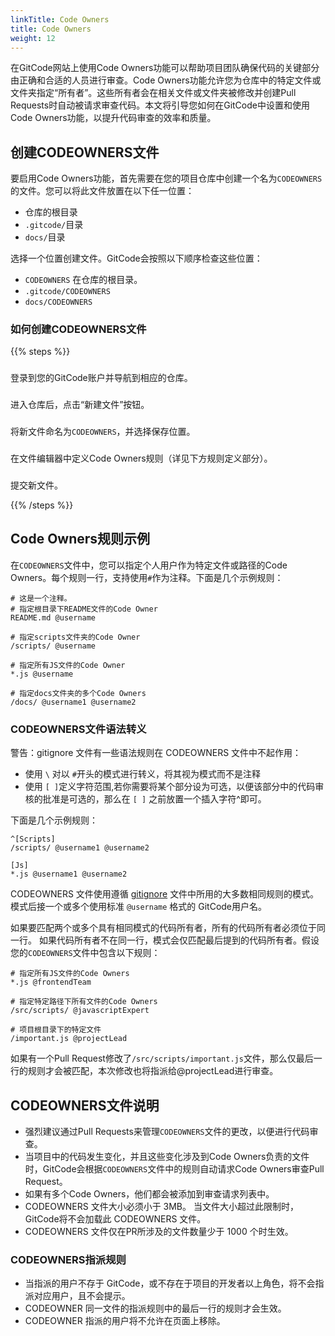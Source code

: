 ```yaml
---
linkTitle: Code Owners
title: Code Owners
weight: 12
---
```


在GitCode网站上使用Code Owners功能可以帮助项目团队确保代码的关键部分由正确和合适的人员进行审查。Code Owners功能允许您为仓库中的特定文件或文件夹指定“所有者”。这些所有者会在相关文件或文件夹被修改并创建Pull Requests时自动被请求审查代码。本文将引导您如何在GitCode中设置和使用Code Owners功能，以提升代码审查的效率和质量。

## 创建CODEOWNERS文件

要启用Code Owners功能，首先需要在您的项目仓库中创建一个名为`CODEOWNERS`​的文件。您可以将此文件放置在以下任一位置：

* 仓库的根目录
* ​`.gitcode/`​目录
* ​`docs/`​目录


选择一个位置创建文件。GitCode会按照以下顺序检查这些位置：

* ​`CODEOWNERS`​ 在仓库的根目录。
* ​`.gitcode/CODEOWNERS`​
* ​`docs/CODEOWNERS`​

### 如何创建CODEOWNERS文件

{{% steps %}}

###
登录到您的GitCode账户并导航到相应的仓库。
###
进入仓库后，点击“新建文件”按钮。
###
将新文件命名为`CODEOWNERS`​，并选择保存位置。
###
在文件编辑器中定义Code Owners规则（详见下方规则定义部分）。
###
提交新文件。

{{% /steps %}}

## Code Owners规则示例

在`CODEOWNERS`​文件中，您可以指定个人用户作为特定文件或路径的Code Owners。每个规则一行，支持使用`#`​作为注释。下面是几个示例规则：

```
# 这是一个注释。
# 指定根目录下README文件的Code Owner
README.md @username

# 指定scripts文件夹的Code Owner
/scripts/ @username

# 指定所有JS文件的Code Owner
*.js @username

# 指定docs文件夹的多个Code Owners
/docs/ @username1 @username2

```

### CODEOWNERS文件语法转义

警告：gitignore 文件有一些语法规则在 CODEOWNERS 文件中不起作用：

* 使用 `\`​ 对以 `#`​ 开头的模式进行转义，将其视为模式而不是注释
* 使用 `[ ]`​ 定义字符范围,若你需要将某个部分设为可选，以便该部分中的代码审核的批准是可选的，那么在 `[ ]`​ 之前放置一个插入字符^即可。

下面是几个示例规则：

```
^[Scripts]
/scripts/ @username1 @username2

[Js]
*.js @username1 @username2 

```

CODEOWNERS 文件使用遵循 [gitignore](https://git-scm.com/docs/gitignore#_pattern_format) 文件中所用的大多数相同规则的模式。 模式后接一个或多个使用标准 `@username`​ 格式的 GitCode用户名。

如果要匹配两个或多个具有相同模式的代码所有者，所有的代码所有者必须位于同一行。 如果代码所有者不在同一行，模式会仅匹配最后提到的代码所有者。假设您的`CODEOWNERS`​文件中包含以下规则：

```
# 指定所有JS文件的Code Owners
*.js @frontendTeam

# 指定特定路径下所有文件的Code Owners
/src/scripts/ @javascriptExpert

# 项目根目录下的特定文件
/important.js @projectLead
```

如果有一个Pull Request修改了`/src/scripts/important.js`​文件，那么仅最后一行的规则才会被匹配，本次修改也将指派给@projectLead进行审查。


## CODEOWNERS文件说明

* 强烈建议通过Pull Requests来管理`CODEOWNERS`​文件的更改，以便进行代码审查。
* 当项目中的代码发生变化，并且这些变化涉及到Code Owners负责的文件时，GitCode会根据`CODEOWNERS`​文件中的规则自动请求Code Owners审查Pull Request。
* 如果有多个Code Owners，他们都会被添加到审查请求列表中。
* CODEOWNERS 文件大小必须小于 3MB。 当文件大小超过此限制时，GitCode将不会加载此 CODEOWNERS 文件。
* CODEOWNERS 文件仅在PR所涉及的文件数量少于 1000 个时生效。

### CODEOWNERS指派规则

* 当指派的用户不存于 GitCode，或不存在于项目的开发者以上角色，将不会指派对应用户，且不会提示。
* CODEOWNER 同一文件的指派规则中的最后一行的规则才会生效。
* CODEOWNER 指派的用户将不允许在页面上移除。
‍
